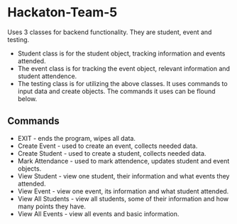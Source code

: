 # Hackaton-Team-5
Uses 3 classes for backend functionality. They are student, event and testing.
* Student class is for the student object, tracking information and events attended. 
* The event class is for tracking the event object, relevant information and student attendence.
* The testing class is for utilizing the above classes. It uses commands to input data and create objects. The commands it uses can be flound below.

## Commands
* EXIT - ends the program, wipes all data.
* Create Event - used to create an event, collects needed data. 
* Create Student - used to create a student, collects needed data. 
* Mark Attendance - used to mark attendence, updates student and event objects.
* View Student - view one student, their information and what events they attended.
* View Event - view one event, its information and what student attended.
* View All Students - view all students, some of their information and how many points they have.
* View All Events - view all events and basic information.
